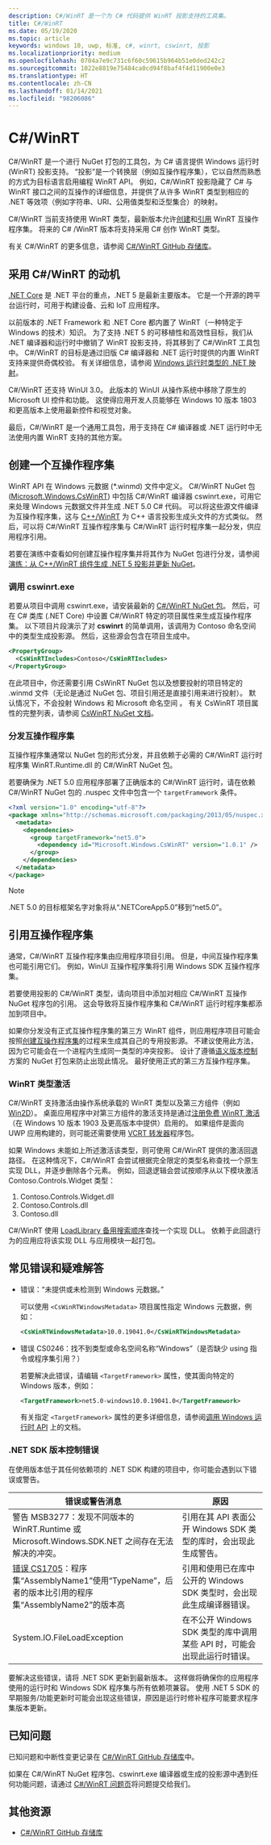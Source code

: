 ```yaml
---
description: C#/WinRT 是一个为 C# 代码提供 WinRT 投影支持的工具集。
title: C#/WinRT
ms.date: 05/19/2020
ms.topic: article
keywords: windows 10, uwp, 标准, c#, winrt, cswinrt, 投影
ms.localizationpriority: medium
ms.openlocfilehash: 0704a7e9c731c6f60c59615b964b51e0ded242c2
ms.sourcegitcommit: 1022e8819e75484ca0cd94f8baf4f4d11900e0e3
ms.translationtype: HT
ms.contentlocale: zh-CN
ms.lasthandoff: 01/14/2021
ms.locfileid: "98206086"
---
```

# <a name="cwinrt"></a>C#/WinRT

C#/WinRT 是一个进行 NuGet 打包的工具包，为 C# 语言提供 Windows 运行时 (WinRT) 投影支持。 “投影”是一个转换层（例如互操作程序集），它以自然而熟悉的方式为目标语言启用编程 WinRT API。 例如，C#/WinRT 投影隐藏了 C# 与 WinRT 接口之间的互操作的详细信息，并提供了从许多 WinRT 类型到相应的 .NET 等效项（例如字符串、URI、公用值类型和泛型集合）的映射。

C#/WinRT 当前支持使用 WinRT 类型，最新版本允许[创建](#create-an-interop-assembly)和[引用](#reference-an-interop-assembly) WinRT 互操作程序集。 将来的 C# /WinRT 版本将支持采用 C# 创作 WinRT 类型。

有关 C#/WinRT 的更多信息，请参阅 [C#/WinRT GitHub 存储库](https://aka.ms/cswinrt/repo)。

## <a name="motivation-for-cwinrt"></a>采用 C#/WinRT 的动机

[.NET Core](/dotnet/core/) 是 .NET 平台的重点，.NET 5 是最新主要版本。 它是一个开源的跨平台运行时，可用于构建设备、云和 IoT 应用程序。

以前版本的 .NET Framework 和 .NET Core 都内置了 WinRT（一种特定于 Windows 的技术）知识。 为了支持 .NET 5 的可移植性和高效性目标，我们从 .NET 编译器和运行时中撤销了 WinRT 投影支持，将其移到了 C#/WinRT 工具包中。 C#/WinRT 的目标是通过旧版 C# 编译器和 .NET 运行时提供的内置 WinRT 支持来提供奇偶校验。 有关详细信息，请参阅 [Windows 运行时类型的 .NET 映射](../winrt-components/net-framework-mappings-of-windows-runtime-types.md)。

C#/WinRT 还支持 WinUI 3.0。 此版本的 WinUI 从操作系统中移除了原生的 Microsoft UI 控件和功能。 这使得应用开发人员能够在 Windows 10 版本 1803 和更高版本上使用最新控件和视觉对象。

最后，C#/WinRT 是一个通用工具包，用于支持在 C# 编译器或 .NET 运行时中无法使用内置 WinRT 支持的其他方案。

## <a name="create-an-interop-assembly"></a>创建一个互操作程序集

WinRT API 在 Windows 元数据 (*.winmd) 文件中定义。 C#/WinRT NuGet 包 ([Microsoft.Windows.CsWinRT](https://www.nuget.org/packages/Microsoft.Windows.CsWinRT/)) 中包括 C#/WinRT 编译器 cswinrt.exe，可用它来处理 Windows 元数据文件并生成 .NET 5.0 C# 代码。 可以将这些源文件编译为互操作程序集，这与 [C++/WinRT](../cpp-and-winrt-apis/index.md) 为 C++ 语言投影生成头文件的方式类似。 然后，可以将 C#/WinRT 互操作程序集与 C#/WinRT 运行时程序集一起分发，供应用程序引用。

若要在演练中查看如何创建互操作程序集并将其作为 NuGet 包进行分发，请参阅[演练：从 C++/WinRT 组件生成 .NET 5 投影并更新 NuGet](net-projection-from-cppwinrt-component.md)。

### <a name="invoke-cswinrtexe"></a>调用 cswinrt.exe

若要从项目中调用 cswinrt.exe，请安装最新的 [C#/WinRT NuGet 包](https://www.nuget.org/packages/Microsoft.Windows.CsWinRT/)。 然后，可在 C# 类库 (.NET Core) 中设置 C#/WinRT 特定的项目属性来生成互操作程序集。 以下项目片段演示了对 **cswinrt** 的简单调用，该调用为 Contoso 命名空间中的类型生成投影源。 然后，这些源会包含在项目生成中。

```xml
<PropertyGroup>
  <CsWinRTIncludes>Contoso</CsWinRTIncludes>
</PropertyGroup>
```

在此项目中，你还需要引用 CsWinRT NuGet 包以及想要投射的项目特定的 .winmd 文件（无论是通过 NuGet 包、项目引用还是直接引用来进行投射）。 默认情况下，不会投射 Windows 和 Microsoft 命名空间 。 有关 CsWinRT 项目属性的完整列表，请参阅 [CsWinRT NuGet 文档](https://github.com/microsoft/CsWinRT/blob/master/nuget/readme.md)。

### <a name="distribute-the-interop-assembly"></a>分发互操作程序集

互操作程序集通常以 NuGet 包的形式分发，并且依赖于必需的 C#/WinRT 运行时程序集 WinRT.Runtime.dll 的 C#/WinRT NuGet 包。

若要确保为 .NET 5.0 应用程序部署了正确版本的 C#/WinRT 运行时，请在依赖 C#/WinRT NuGet 包的 .nuspec 文件中包含一个 `targetFramework` 条件。

```xml
<?xml version="1.0" encoding="utf-8"?>
<package xmlns="http://schemas.microsoft.com/packaging/2013/05/nuspec.xsd">
  <metadata>
    <dependencies>
      <group targetFramework="net5.0">
        <dependency id="Microsoft.Windows.CsWinRT" version="1.0.1" />
      </group>
    </dependencies>
  </metadata>
</package>
```

> [!NOTE]
> .NET 5.0 的目标框架名字对象将从“.NETCoreApp5.0”移到“net5.0”。

## <a name="reference-an-interop-assembly"></a>引用互操作程序集

通常，C#/WinRT 互操作程序集由应用程序项目引用。 但是，中间互操作程序集也可能引用它们。 例如，WinUI 互操作程序集将引用 Windows SDK 互操作程序集。

若要使用投影的 C#/WinRT 类型，请向项目中添加对相应 C#/WinRT 互操作 NuGet 程序包的引用。 这会导致将互操作程序集和 C#/WinRT 运行时程序集都添加到项目中。

如果你分发没有正式互操作程序集的第三方 WinRT 组件，则应用程序项目可能会按照[创建互操作程序集](#create-an-interop-assembly)的过程来生成其自己的专用投影源。 不建议使用此方法，因为它可能会在一个进程内生成同一类型的冲突投影。 设计了遵循[语义版本控制](https://semver.org)方案的 NuGet 打包来防止出现此情况。 最好使用正式的第三方互操作程序集。

### <a name="winrt-type-activation"></a>WinRT 类型激活

C#/WinRT 支持激活由操作系统承载的 WinRT 类型以及第三方组件（例如 [Win2D](https://www.nuget.org/packages/Win2D.uwp/)）。 桌面应用程序中对第三方组件的激活支持是通过[注册免费 WinRT 激活](https://blogs.windows.com/windowsdeveloper/2019/04/30/enhancing-non-packaged-desktop-apps-using-windows-runtime-components/)（在 Windows 10 版本 1903 及更高版本中提供）启用的。 如果组件是面向 UWP 应用构建的，则可能还需要使用 [VCRT 转发器](https://www.nuget.org/packages/Microsoft.VCRTForwarders.140/)程序包。

如果 Windows 未能如上所述激活该类型，则可使用 C#/WinRT 提供的激活回退路径。 在这种情况下，C#/WinRT 会尝试根据完全限定的类型名称查找一个原生实现 DLL，并逐步删除各个元素。 例如，回退逻辑会尝试按顺序从以下模块激活 Contoso.Controls.Widget 类型：

1. Contoso.Controls.Widget.dll
2. Contoso.Controls.dll
3. Contoso.dll

C#/WinRT 使用 [LoadLibrary 备用搜索顺序](/windows/win32/dlls/dynamic-link-library-search-order#alternate-search-order-for-desktop-applications)查找一个实现 DLL。 依赖于此回退行为的应用应将该实现 DLL 与应用模块一起打包。

## <a name="common-errors-and-troubleshooting"></a>常见错误和疑难解答

- 错误：“未提供或未检测到 Windows 元数据。”

  可以使用 `<CsWinRTWindowsMetadata>` 项目属性指定 Windows 元数据，例如：
  ```xml
  <CsWinRTWindowsMetadata>10.0.19041.0</CsWinRTWindowsMetadata>
  ```
  
- 错误 CS0246：找不到类型或命名空间名称“Windows”（是否缺少 using 指令或程序集引用？）

  若要解决此错误，请编辑 `<TargetFramework>` 属性，使其面向特定的 Windows 版本，例如：
  ```xml
  <TargetFramework>net5.0-windows10.0.19041.0</TargetFramework>
  ```
  有关指定 `<TargetFramework>` 属性的更多详细信息，请参阅[调用 Windows 运行时 API](/windows/apps/desktop/modernize/desktop-to-uwp-enhance) 上的文档。


### <a name="net-sdk-versioning-errors"></a>.NET SDK 版本控制错误

在使用版本低于其任何依赖项的 .NET SDK 构建的项目中，你可能会遇到以下错误或警告。

| 错误或警告消息 | 原因 |
|--------------------------|--------|
| 警告 MSB3277：发现不同版本的 WinRT.Runtime 或 Microsoft.Windows.SDK.NET 之间存在无法解决的冲突。 | 引用在其 API 表面公开 Windows SDK 类型的库时，会出现此生成警告。 |
| [错误 CS1705](/dotnet/csharp/language-reference/compiler-messages/cs1705)：程序集“AssemblyName1”使用“TypeName”，后者的版本比引用的程序集“AssemblyName2”的版本高 | 引用和使用已在库中公开的 Windows SDK 类型时，会出现此生成编译器错误。 |
| System.IO.FileLoadException | 在不公开 Windows SDK 类型的库中调用某些 API 时，可能会出现此运行时错误。 |

要解决这些错误，请将 .NET SDK 更新到最新版本。 这样做将确保你的应用程序使用的运行时和 Windows SDK 程序集与所有依赖项兼容。 使用 .NET 5 SDK 的早期服务/功能更新时可能会出现这些错误，原因是运行时修补程序可能要求程序集版本更新。

## <a name="known-issues"></a>已知问题

已知问题和中断性变更记录在 [C#/WinRT GitHub 存储库](https://aka.ms/cswinrt/repo)中。

如果在 C#/WinRT NuGet 程序包、cswinrt.exe 编译器或生成的投影源中遇到任何功能问题，请通过 [C#/WinRT 问题页](https://github.com/microsoft/CsWinRT/issues)将问题提交给我们。

## <a name="additional-resources"></a>其他资源

* [C#/WinRT GitHub 存储库](https://aka.ms/cswinrt/repo)
